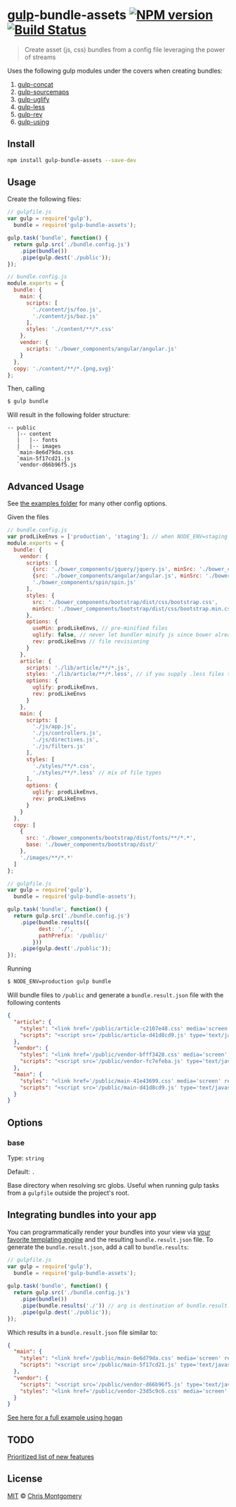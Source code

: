 # [gulp](http://gulpjs.com/)-bundle-assets [![NPM version][npm-image]][npm-url] [![Build Status][travis-image]][travis-url]

> Create asset (js, css) bundles from a config file leveraging the power of streams

Uses the following gulp modules under the covers when creating bundles:

1. [gulp-concat](https://github.com/wearefractal/gulp-concat)
2. [gulp-sourcemaps](https://github.com/floridoo/gulp-sourcemaps)
3. [gulp-uglify](https://github.com/terinjokes/gulp-uglify)
4. [gulp-less](https://github.com/plus3network/gulp-less)
5. [gulp-rev](https://github.com/sindresorhus/gulp-rev)
6. [gulp-using](https://github.com/jeromedecoster/gulp-using)

## Install

```bash
npm install gulp-bundle-assets --save-dev
```

## Usage

Create the following files:

```js
// gulpfile.js
var gulp = require('gulp'),
  bundle = require('gulp-bundle-assets');

gulp.task('bundle', function() {
  return gulp.src('./bundle.config.js')
    .pipe(bundle())
    .pipe(gulp.dest('./public'));
});
```

```js
// bundle.config.js
module.exports = {
  bundle: {
    main: {
      scripts: [
        './content/js/foo.js',
        './content/js/baz.js'
      ],
      styles: './content/**/*.css'
    },
    vendor: {
      scripts: './bower_components/angular/angular.js'
    }
  },
  copy: './content/**/*.{png,svg}'
};
```

Then, calling

```bash
$ gulp bundle
```

Will result in the following folder structure:

```
-- public
   |-- content
   |   |-- fonts
   |   |-- images
   `main-8e6d79da.css
   `main-5f17cd21.js
   `vendor-d66b96f5.js
```

## Advanced Usage

See [the examples folder](examples) for many other config options.

Given the files

```js
// bundle.config.js
var prodLikeEnvs = ['production', 'staging']; // when NODE_ENV=staging or NODE_ENV=production
module.exports = {
  bundle: {
    vendor: {
      scripts: [
        {src: './bower_components/jquery/jquery.js', minSrc: './bower_components/jquery/jquery.min.js'},
        {src: './bower_components/angular/angular.js', minSrc: './bower_components/angular/angular.min.js'},
        './bower_components/spin/spin.js'
      ],
      styles: {
        src: './bower_components/bootstrap/dist/css/bootstrap.css',
        minSrc: './bower_components/bootstrap/dist/css/bootstrap.min.css'
      },
      options: {
        useMin: prodLikeEnvs, // pre-minified files
        uglify: false, // never let bundler minify js since bower already ships with minified versions
        rev: prodLikeEnvs // file revisioning
      }
    },
    article: {
      scripts: './lib/article/**/*.js',
      styles: './lib/article/**/*.less', // if you supply .less files they will be compiled to .css for you
      options: {
        uglify: prodLikeEnvs,
        rev: prodLikeEnvs
      }
    },
    main: {
      scripts: [
        './js/app.js',
        './js/controllers.js',
        './js/directives.js',
        './js/filters.js'
      ],
      styles: [
        './styles/**/*.css',
        './styles/**/*.less' // mix of file types
      ],
      options: {
        uglify: prodLikeEnvs,
        rev: prodLikeEnvs
      }
    }
  },
  copy: [
    {
      src: './bower_components/bootstrap/dist/fonts/**/*.*',
      base: './bower_components/bootstrap/dist/'
    },
    './images/**/*.*'
  ]
};
```

```js
// gulpfile.js
var gulp = require('gulp'),
  bundle = require('gulp-bundle-assets');

gulp.task('bundle', function() {
  return gulp.src('./bundle.config.js')
    .pipe(bundle.results({
          dest: './',
          pathPrefix: '/public/'
        }))
    .pipe(gulp.dest('./public'));
});
```

Running

```bash
$ NODE_ENV=production gulp bundle
```

Will bundle files to `/public` and generate a `bundle.result.json` file with the following contents

```json
{
  "article": {
    "styles": "<link href='/public/article-c2107e48.css' media='screen' rel='stylesheet' type='text/css'/>",
    "scripts": "<script src='/public/article-d41d8cd9.js' type='text/javascript'></script>"
  },
  "vendor": {
    "styles": "<link href='/public/vendor-bfff3428.css' media='screen' rel='stylesheet' type='text/css'/>",
    "scripts": "<script src='/public/vendor-fc7efeba.js' type='text/javascript'></script>"
  },
  "main": {
    "styles": "<link href='/public/main-41e43699.css' media='screen' rel='stylesheet' type='text/css'/>",
    "scripts": "<script src='/public/main-d41d8cd9.js' type='text/javascript'></script>"
  }
}
```

## Options

### base

Type: `string`

Default: `.`

Base directory when resolving src globs. Useful when running gulp tasks from a `gulpfile` outside the project's root.

## Integrating bundles into your app

You can programmatically render your bundles into your view via 
[your favorite templating engine](https://www.google.com/webhp?ion=1&espv=2&ie=UTF-8#q=node%20js%20templating%20engine)
and the resulting `bundle.result.json` file. To generate the `bundle.result.json`, add a call to `bundle.results`:

```js
// gulpfile.js
var gulp = require('gulp'),
  bundle = require('gulp-bundle-assets');
  
gulp.task('bundle', function() {
  return gulp.src('./bundle.config.js')
    .pipe(bundle())
    .pipe(bundle.results('./')) // arg is destination of bundle.result.json
    .pipe(gulp.dest('./public'));
});
```

Which results in a `bundle.result.json` file similar to:

```json
{
  "main": {
    "styles": "<link href='/public/main-8e6d79da.css' media='screen' rel='stylesheet' type='text/css'/>",
    "scripts": "<script src='/public/main-5f17cd21.js' type='text/javascript'></script>"
  },
  "vendor": {
    "scripts": "<script src='/public/vendor-d66b96f5.js' type='text/javascript'></script>",
    "styles": "<link href='/public/vendor-23d5c9c6.css' media='screen' rel='stylesheet' type='text/css'/>"
  }
}
```

[See here for a full example using hogan](examples/express-app-using-result-json/readme.md)

## TODO

[Prioritized list of new features](https://gist.github.com/chmontgomery/9ec07f3ba0344660a43b#todo)

## License

[MIT](http://opensource.org/licenses/MIT) © [Chris Montgomery](http://www.chrismontgomery.info/)

[npm-url]: https://npmjs.org/package/gulp-bundle-assets
[npm-image]: http://img.shields.io/npm/v/gulp-bundle-assets.svg
[travis-image]: https://travis-ci.org/chmontgomery/gulp-bundle-assets.svg?branch=master
[travis-url]: https://travis-ci.org/chmontgomery/gulp-bundle-assets